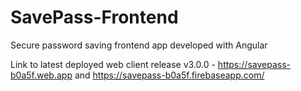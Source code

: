 # SavePass-Frontend

Secure password saving frontend app developed with Angular

Link to latest deployed web client release v3.0.0 - https://savepass-b0a5f.web.app and https://savepass-b0a5f.firebaseapp.com/
